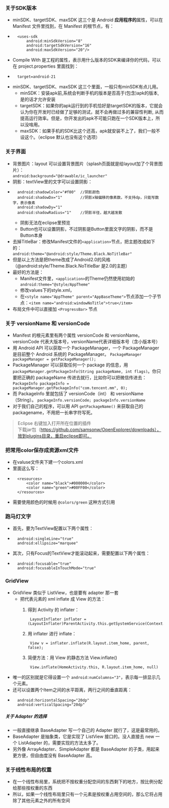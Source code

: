 ### 关于SDK版本
* minSDK、targetSDK、maxSDK 这三个是 Android **应用程序的**属性，可以在 Manifest 文件里找到，在 Manifest 的根节点，有：  
* 
		<uses-sdk 
			android:minSdkVersion="8" 
			android:targetSdkVersion="16" 
			android:maxSdkVersion="20"/>
* Compile With 是工程的属性，表示用什么版本的SDK来编译你的代码，可以在 project.properties 里面找到：  
* 
		target=android-21
* minSDK、targetSDK、maxSDK 这三个里面，一般只有minSDK有点儿用。
	* minSDK：安装apk前,系统会判断手机的版本是否高于(包含)apk的版本, 是的话才允许安装
	* targetSDK：如果你的apk运行到的手机恰好是targetSDK的版本，它就会认为你在开发时已经做了足够的测试，就不会再做过多的兼容性判断, 从而提高运行效率。但是，你开发出的apk不可能只跑在一个SDK版本上，所以没啥用。
	* maxSDK：如果手机的SDK比这个还高，apk就安装不上了，我们一般不设这个。（eclipse 默认也没有这个选项）
### 关于界面
* 背景图片：layout 可以设置背景图片（splash页面就是给layout加了个背景图片）：  
`android:background="@drawable/ic_launcher"`
* 阴影：textView里的文字可以设置阴影：
* 
        android:shadowColor="#f00"  //阴影颜色
        android:shadowDx="1"		//阴影x轴偏移的像素数，不支持dp，只能写数字，表示像素
        android:shadowDy="1"
        android:shadowRadius="1"	//阴影半径，越大越发散	  
	* 阴影无法在eclipse里预览
	* Button也可以设置阴影，不过阴影是Button里面文字的阴影，而不是Button本身
* 去掉TitleBar：修改Manifest文件的`<application>`节点，把主题改成如下的：  
`android:theme="@android:style/Theme.Black.NoTitleBar" `  
* 但是以上方法是把theme改成了Android2.0的风格（@android:style/Theme.Black.NoTitleBar 是2.0的主题）  
* 最好的方法是：  
	* Manifest文件里，`<application>`的Theme仍然使用初始的 `android:theme="@style/AppTheme"`
	* 修改values下的style.xml，
	* 在`<style name="AppTheme" parent="AppBaseTheme">`节点添加一个子节点：`<item name="android:windowNoTitle">true</item>`
* 布局文件中可以直接加 `<ProgressBar>` 节点

### 关于 versionName 和 versionCode
* Manifest 的根元素里有两个属性 versionCode 和 versionName。versionCode 代表大版本号，versionName代表详细版本号（含小版本号）
* 用 Android API 可以获取一个 PackageManager，一个 PackageManager 是目前整个 Android 系统的 PackageManager。
`PackageManager packageManager = getPackageManager();`
* PackageManager 可以获取任何一个 package 的信息，用 `packageManager.getPackageInfo(String packageName, int flags)`。你只要把正确的 packageName 传进去就行，比如你可以把微信传进去：
`PackageInfo packageInfo = packageManager.getPackageInfo("com.tencent.mm", 0);`
* 而 PackageInfo 里就包括了 versionCode（int） 和 versionName（String）。
`packageInfo.versionCode; packageInfo.versionName`
* 对于我们自己的程序，可以用 API `getPackageName()` 来获取自己的 packagename，不用把一长串字符写死。

> Eclipse 右键加入打开所在位置的插件  
> 下载jar包（https://github.com/samsonw/OpenExplorer/downloads），放到plugins目录，重启eclipse即可。 

### 把常用color保存成资源xml文件
* 在valuse文件夹下建一个colors.xml
* 里面这么写：
* 
		<resources>
		    <color name="black">#000000</color>
		    <color name="green">#00FF00</color>
		</resources>
* 需要使用颜色的时候用 `@colors/green` 这种方式引用

### 跑马灯文字
* 首先，要为TextView配置以下两个属性：
* 
        android:singleLine="true"
        android:ellipsize="marquee" 
* 其次，只有Focus的TextView才能滚动起来，需要配置以下两个属性：
*         
        android:focusable="true"
        android:focusableInTouchMode="true"

### GridView
* GridView 类似于 ListView，也是要有 adapter 那一套
	* 把代表元素的 xml inflate 成 View 的方法：
		1. 得到 Activity 的 inflater：
				
				LayoutInflater inflater = (LayoutInflater)ParentActivity.this.getSystemService(Context.LAYOUT_INFLATER_SERVICE);
		2. 用 inflater 进行 inflate：
		
				View v = inflater.inflate(R.layout.item_home, parent, false);
		3. 简便方法：用 View 的静态方法 View.inflate()

				View.inflate(HomeActivity.this, R.layout.item_home, null)
* 唯一的区别就是它得设置一个 `android:numColumns="3"`，表示每一排显示几个元素。
* 还可以设置两个Item之间的水平距离，两行之间的垂直距离：
*         
        android:horizontalSpacing="20dp"
        android:verticalSpacing="20dp"
##### 关于 Adapter 的选择
* 一般直接继承 BaseAdapter 写一个自己的 Adapter 就行了，这是最常用的。
* BaseAdapter 是抽象类，它是实现了 ListView 接口的。没人直接去 new 一个 ListAdapter 的，需要实现的方法太多了。
* 另外像 ArrayAdapter、SimpleAdapter 都是 BaseAdapter 的子类，用起来更方便，但自由度没有 BaseAdapter 高。

### 关于线性布局的权重
* 在一个线性布局里，系统把不按权重分配空间的东西剩下的地方，按比例分配给那些按权重的东西
* 所以，如果一个线性布局里只有一个元素是按权重占用空间的，那么它将占用除了其他元素之外的所有空间
